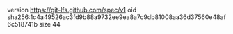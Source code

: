 version https://git-lfs.github.com/spec/v1
oid sha256:1c4a49526ac3fd9b88a9732ee9ea8a7c9db81008aa36d37560e48af6c518741b
size 44
